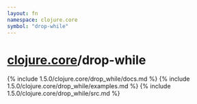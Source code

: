 ```yaml
---
layout: fn
namespace: clojure.core
symbol: "drop-while"
---
```


# [clojure.core](../)/drop-while

{% include 1.5.0/clojure.core/drop_while/docs.md %}
{% include 1.5.0/clojure.core/drop_while/examples.md %}
{% include 1.5.0/clojure.core/drop_while/src.md %}

